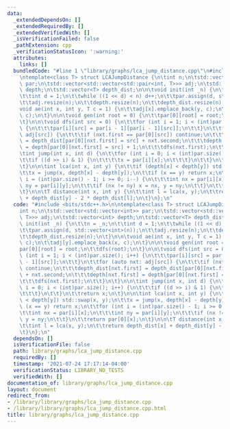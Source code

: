 ```yaml
---
data:
  _extendedDependsOn: []
  _extendedRequiredBy: []
  _extendedVerifiedWith: []
  _isVerificationFailed: false
  _pathExtension: cpp
  _verificationStatusIcon: ':warning:'
  attributes:
    links: []
  bundledCode: "#line 1 \"library/graphs/lca_jump_distance.cpp\"\n#include <bits/stdc++.h>\n\
    \ntemplate<class T> struct LCAJumpDistance {\n\tint n;\n\tstd::vector<std::vector<int>>\
    \ par;\n\tstd::vector<std::vector<std::pair<int, T>>> adj;\n\tstd::vector<int>\
    \ depth;\n\tstd::vector<T> depth_dist;\n\n\tvoid init(int _n) {\n\t\tn = _n;\n\
    \t\tint d = 1;\n\t\twhile ((1 << d) < n) d++;\n\t\tpar.assign(d, std::vector<int>(n));\n\
    \t\tadj.resize(n);\n\t\tdepth.resize(n);\n\t\tdepth_dist.resize(n);\n\t}\n\n\t\
    void ae(int x, int y, T c = 1) {\n\t\tadj[x].emplace_back(y, c);\n\t\tadj[y].emplace_back(x,\
    \ c);\n\t}\n\n\tvoid gen(int root = 0) {\n\t\tpar[0][root] = root;\n\t\tdfs(root);\n\
    \t}\n\n\tvoid dfs(int src = 0) {\n\t\tfor (int i = 1; i < (int)par.size(); i++)\
    \ {\n\t\t\tpar[i][src] = par[i - 1][par[i - 1][src]];\n\t\t}\n\t\tfor (auto nxt:\
    \ adj[src]) {\n\t\t\tif (nxt.first == par[0][src]) continue;\n\t\t\tdepth_dist[nxt.first]\
    \ = depth_dist[par[0][nxt.first] = src] + nxt.second;\n\t\t\tdepth[nxt.first]\
    \ = depth[par[0][nxt.first] = src] + 1;\n\t\t\tdfs(nxt.first);\n\t\t}\n\t}\n\n\
    \tint jump(int x, int d) {\n\t\tfor (int i = 0; i < (int)par.size(); i++) {\n\t\
    \t\tif ((d >> i) & 1) {\n\t\t\t\tx = par[i][x];\n\t\t\t}\n\t\t}\n\t\treturn x;\n\
    \t}\n\n\tint lca(int x, int y) {\n\t\tif (depth[x] < depth[y]) std::swap(x, y);\n\
    \t\tx = jump(x, depth[x] - depth[y]);\n\t\tif (x == y) return x;\n\t\tfor (int\
    \ i = (int)par.size() - 1; i >= 0; i--) {\n\t\t\tint nx = par[i][x];\n\t\t\tint\
    \ ny = par[i][y];\n\t\t\tif (nx != ny) x = nx, y = ny;\n\t\t}\n\t\treturn par[0][x];\n\
    \t}\n\n\tT distance(int x, int y) {\n\t\tint l = lca(x, y);\n\t\treturn depth_dist[x]\
    \ + depth_dist[y] - 2 * depth_dist[l];\n\t}\n};\n"
  code: "#include <bits/stdc++.h>\n\ntemplate<class T> struct LCAJumpDistance {\n\t\
    int n;\n\tstd::vector<std::vector<int>> par;\n\tstd::vector<std::vector<std::pair<int,\
    \ T>>> adj;\n\tstd::vector<int> depth;\n\tstd::vector<T> depth_dist;\n\n\tvoid\
    \ init(int _n) {\n\t\tn = _n;\n\t\tint d = 1;\n\t\twhile ((1 << d) < n) d++;\n\
    \t\tpar.assign(d, std::vector<int>(n));\n\t\tadj.resize(n);\n\t\tdepth.resize(n);\n\
    \t\tdepth_dist.resize(n);\n\t}\n\n\tvoid ae(int x, int y, T c = 1) {\n\t\tadj[x].emplace_back(y,\
    \ c);\n\t\tadj[y].emplace_back(x, c);\n\t}\n\n\tvoid gen(int root = 0) {\n\t\t\
    par[0][root] = root;\n\t\tdfs(root);\n\t}\n\n\tvoid dfs(int src = 0) {\n\t\tfor\
    \ (int i = 1; i < (int)par.size(); i++) {\n\t\t\tpar[i][src] = par[i - 1][par[i\
    \ - 1][src]];\n\t\t}\n\t\tfor (auto nxt: adj[src]) {\n\t\t\tif (nxt.first == par[0][src])\
    \ continue;\n\t\t\tdepth_dist[nxt.first] = depth_dist[par[0][nxt.first] = src]\
    \ + nxt.second;\n\t\t\tdepth[nxt.first] = depth[par[0][nxt.first] = src] + 1;\n\
    \t\t\tdfs(nxt.first);\n\t\t}\n\t}\n\n\tint jump(int x, int d) {\n\t\tfor (int\
    \ i = 0; i < (int)par.size(); i++) {\n\t\t\tif ((d >> i) & 1) {\n\t\t\t\tx = par[i][x];\n\
    \t\t\t}\n\t\t}\n\t\treturn x;\n\t}\n\n\tint lca(int x, int y) {\n\t\tif (depth[x]\
    \ < depth[y]) std::swap(x, y);\n\t\tx = jump(x, depth[x] - depth[y]);\n\t\tif\
    \ (x == y) return x;\n\t\tfor (int i = (int)par.size() - 1; i >= 0; i--) {\n\t\
    \t\tint nx = par[i][x];\n\t\t\tint ny = par[i][y];\n\t\t\tif (nx != ny) x = nx,\
    \ y = ny;\n\t\t}\n\t\treturn par[0][x];\n\t}\n\n\tT distance(int x, int y) {\n\
    \t\tint l = lca(x, y);\n\t\treturn depth_dist[x] + depth_dist[y] - 2 * depth_dist[l];\n\
    \t}\n};\n"
  dependsOn: []
  isVerificationFile: false
  path: library/graphs/lca_jump_distance.cpp
  requiredBy: []
  timestamp: '2021-07-24 17:17:14-04:00'
  verificationStatus: LIBRARY_NO_TESTS
  verifiedWith: []
documentation_of: library/graphs/lca_jump_distance.cpp
layout: document
redirect_from:
- /library/library/graphs/lca_jump_distance.cpp
- /library/library/graphs/lca_jump_distance.cpp.html
title: library/graphs/lca_jump_distance.cpp
---
```

